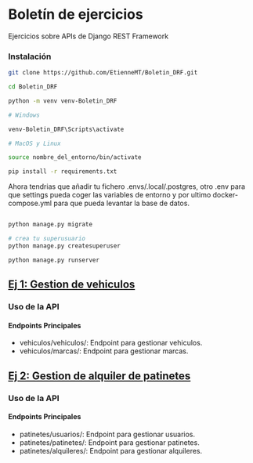 # Boletín de ejercicios

Ejercicios sobre APIs de Django REST Framework

### Instalación

```bash
git clone https://github.com/EtienneMT/Boletin_DRF.git

cd Boletin_DRF

python -m venv venv-Boletin_DRF

# Windows

venv-Boletin_DRF\Scripts\activate

# MacOS y Linux

source nombre_del_entorno/bin/activate

pip install -r requirements.txt
```

Ahora tendrias que añadir tu fichero .envs/.local/.postgres, otro .env para que settings pueda coger las variables de entorno y por ultimo docker-compose.yml para que pueda levantar la base de datos.

```bash

python manage.py migrate

# crea tu superusuario
python manage.py createsuperuser 

python manage.py runserver

```


## [Ej 1: Gestion de vehiculos](gestion_vehiculos/readme.md)

### Uso de la API
#### Endpoints Principales

- vehiculos/vehiculos/: Endpoint para gestionar vehiculos.
- vehiculos/marcas/: Endpoint para gestionar marcas.


## [Ej 2: Gestion de alquiler de patinetes](alquiler_patinetes/readme.md)

### Uso de la API
#### Endpoints Principales

- patinetes/usuarios/: Endpoint para gestionar usuarios.
- patinetes/patinetes/: Endpoint para gestionar patinetes.
- patinetes/alquileres/: Endpoint para gestionar alquileres.
